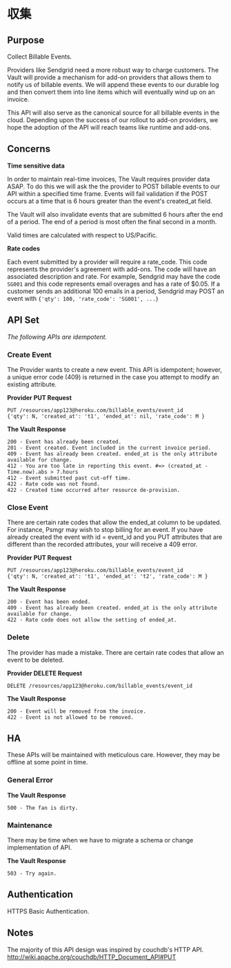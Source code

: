 # 収集

## Purpose

Collect Billable Events.

Providers like Sendgrid need a more robust way to charge customers. The Vault will provide a mechanism for add-on providers that allows them to notify us of billable events. We will append these events to our durable log and then convert them into line items which will eventually wind up on an invoice.

This API will also serve as the canonical source for all billable events in the cloud. Depending upon the success of our rollout to add-on providers, we hope the adoption of the API will reach teams like runtime and add-ons.


## Concerns

**Time sensitive data**

In order to maintain real-time invoices, The Vault requires provider data ASAP. To do this we will ask the the provider to POST billable events to our API within a specified time frame. Events will fail validation if the POST occurs at a time that is 6 hours greater than the event's created_at field.

The Vault will also invalidate events that are submitted 6 hours after the end of a period. The end of a period is most often the final second in a month.

Valid times are calculated with respect to US/Pacific.

**Rate codes**

Each event submitted by a provider will require a rate_code. This code represents the provider's agreement with add-ons. The code will have an associated description and rate. For example, Sendgrid may have the code `SG001` and this code represents email overages and has a rate of $0.05. If a customer sends an additional 100 emails in a period, Sendgrid may POST an event with `{'qty': 100, 'rate_code': 'SG001', ...}`

## API Set

*The following APIs are idempotent.*

### Create Event

The Provider wants to create a new event. This API is idempotent; however, a unique error code (409) is returned in the case you attempt to modify an existing attribute.

**Provider PUT Request**

```
PUT /resources/app123@heroku.com/billable_events/event_id
{'qty': N, 'created_at': 't1', 'ended_at': nil, 'rate_code': M }
```

**The Vault Response**

```
200 - Event has already been created.
201 - Event created. Event included in the current invoice period.
409 - Event has already been created. ended_at is the only attribute available for change.
412 - You are too late in reporting this event. #=> (created_at - Time.now).abs > 7.hours
412 - Event submitted past cut-off time.
422 - Rate code was not found.
422 - Created time occurred after resource de-provision.
```
### Close Event

There are certain rate codes that allow the ended_at column to be updated. For instance, Psmgr may wish to stop billing for an event. If you have already created the event with id = event_id and you PUT attributes that are different than the recorded attributes, your will receive a 409 error.

**Provider PUT Request**

```
PUT /resources/app123@heroku.com/billable_events/event_id
{'qty': N, 'created_at': 't1', 'ended_at': 't2', 'rate_code': M }
```

**The Vault Response**

```
200 - Event has been ended.
409 - Event has already been created. ended_at is the only attribute available for change.
422 - Rate code does not allow the setting of ended_at.
```

### Delete

The provider has made a mistake. There are certain rate codes that allow an event to be deleted.

**Provider DELETE Request**

```
DELETE /resources/app123@heroku.com/billable_events/event_id
```

**The Vault Response**

```
200 - Event will be removed from the invoice.
422 - Event is not allowed to be removed.
```

## HA

These APIs will be maintained with meticulous care. However, they may be offline at some point in time.

### General Error

**The Vault Response**

```
500 - The fan is dirty.
```

### Maintenance

There may be time when we have to migrate a schema or change implementation of API.

**The Vault Response**

```
503 - Try again.
```
## Authentication

HTTPS Basic Authentication.

## Notes

The majority of this API design was inspired by couchdb's HTTP API.
http://wiki.apache.org/couchdb/HTTP_Document_API#PUT
